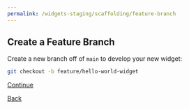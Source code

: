 ```yaml
---
permalink: /widgets-staging/scaffolding/feature-branch
---
```


##  Create a Feature Branch

Create a new branch off of `main` to develop your new widget:

```sh
git checkout -b feature/hello-world-widget
```

[Continue](./3_WIDGET_ID.md)

[Back](./1_START.md)
